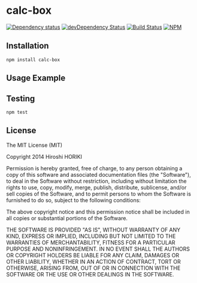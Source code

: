 # calc-box

[![Dependency status](https://david-dm.org/pchw/calc-box.svg)](https://david-dm.org/pchw/calc-box)
[![devDependency Status](https://david-dm.org/pchw/calc-box/dev-status.svg)](https://david-dm.org/pchw/calc-box#info=devDependencies)
[![Build Status](https://secure.travis-ci.org/pchw/calc-box.svg?branch=master)](https://travis-ci.org/pchw/calc-box)
[![NPM](https://nodei.co/npm/calc-box.svg)](https://npmjs.org/package/calc-box)

## Installation

    npm install calc-box

## Usage Example

## Testing

    npm test

## License

The MIT License (MIT)

Copyright 2014 Hiroshi HORIKI

Permission is hereby granted, free of charge, to any person obtaining a copy
of this software and associated documentation files (the "Software"), to deal
in the Software without restriction, including without limitation the rights
to use, copy, modify, merge, publish, distribute, sublicense, and/or sell
copies of the Software, and to permit persons to whom the Software is
furnished to do so, subject to the following conditions:

The above copyright notice and this permission notice shall be included in
all copies or substantial portions of the Software.

THE SOFTWARE IS PROVIDED "AS IS", WITHOUT WARRANTY OF ANY KIND, EXPRESS OR
IMPLIED, INCLUDING BUT NOT LIMITED TO THE WARRANTIES OF MERCHANTABILITY,
FITNESS FOR A PARTICULAR PURPOSE AND NONINFRINGEMENT. IN NO EVENT SHALL THE
AUTHORS OR COPYRIGHT HOLDERS BE LIABLE FOR ANY CLAIM, DAMAGES OR OTHER
LIABILITY, WHETHER IN AN ACTION OF CONTRACT, TORT OR OTHERWISE, ARISING FROM,
OUT OF OR IN CONNECTION WITH THE SOFTWARE OR THE USE OR OTHER DEALINGS IN
THE SOFTWARE.
